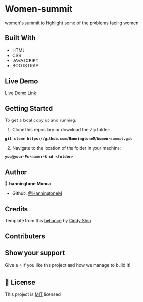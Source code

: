 # Women-summit
women's summit to highlight some of the problems facing women

## Built With

- HTML
- CSS
- JAVASCRIPT
- BOOTSTRAP

## Live Demo

[Live Demo Link](https://hanningtonem.github.io/Women-summit/)

## Getting Started

To get a local copy up and running:

1. Clone this repository or download the Zip folder:

**``git clone https://github.com/HanningtoneM/Women-summit.git``**

2. Navigate to the location of the folder in your machine:

**``you@your-Pc-name:~$ cd <folder>``**

## Author

👤 **hanningtone Monda**

- Github: [@HanningtoneM](https://github.com/HanningtoneM)


## Credits

Template from this [behance](https://www.behance.net/gallery/29845175/CC-Global-Summit-2015) by  [Cindy Shin](https://www.behance.net/adagio07) 

## Contributers

## Show your support

Give a ⭐️ if you like this project and how we manage to build it!

## 📝 License

This project is [MIT](./MIT.md) licensed
